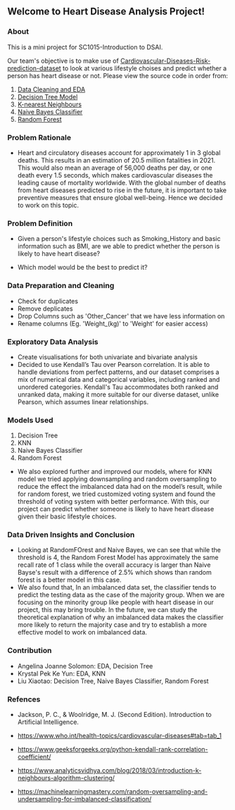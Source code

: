 ## Welcome to Heart Disease Analysis Project!
### About
This is a mini project for SC1015-Introduction to DSAI.

Our team's objective is to make use of [Cardiovascular-Diseases-Risk-prediction-dataset](https://www.kaggle.com/datasets/alphiree/cardiovascular-diseases-risk-prediction-dataset) to look at various lifestyle choises and predict whether a person has heart disease or not.
Please view the source code in order from:
1. [Data Cleaning and EDA](EDA.ipynb)
2. [Decision Tree Model](DecisionTree.ipynb)
3. [K-nearest Neighbours](KNN.ipynb)
4. [Naive Bayes Classifier](NaiveBayesClassifier.ipynb)
5. [Random Forest](RandomForest.ipynb)

### Problem Rationale
- Heart and circulatory diseases account for approximately 1 in 3 global deaths. This results in an estimation of 20.5 million fatalities in 2021. This would also mean an average of 56,000 deaths per day, or one death every 1.5 seconds, which makes cardiovascular diseases the leading cause of mortality worldwide. With the global number of deaths from heart diseases predicted to rise in the future, it is important to take preventive measures that ensure global well-being. Hence we decided to work on this topic.

### Problem Definition
- Given a person's lifestyle choices such as Smoking_History and basic information such as BMI, are we able to predict whether the person is likely to have heart disease?

- Which model would be the best to predict it?

### Data Preparation and Cleaning
- Check for duplicates
- Remove deplicates
- Drop Columns such as 'Other_Cancer' that we have less information on
- Rename columns (Eg. 'Weight_(kg)' to 'Weight' for easier access)

### Exploratory Data Analysis
- Create visualisations for both univariate and bivariate analysis
- Decided to use Kendall’s Tau over Pearson correlation. It is able to handle deviations from perfect patterns, and our dataset comprises a mix of numerical data and categorical variables, including ranked and unordered categories. Kendall's Tau accommodates both ranked and unranked data, making it more suitable for our diverse dataset, unlike Pearson, which assumes linear relationships.

### Models Used
1. Decision Tree 
2. KNN
3. Naive Bayes Classifier
4. Random Forest
-   We also explored further and improved our models, where for KNN model we tried applying downsampling and random oversampling to reduce the effect the imbalanced data had on the model’s result, while for random forest, we tried customized voting system and found the threshold of voting system with better performance.
With this, our project can predict whether someone is likely to have heart disease given their basic lifestyle choices. 


### Data Driven Insights and Conclusion
- Looking at RandomFOrest and Naive Bayes, we can see that while the threshold is 4, the Random Forest Model has approximately the same recall rate of 1 class while the overall accuracy is larger than Naive Bayse's result with a difference of 2.5% which shows than random forest is a better model in this case.
- We also found that, In an imbalanced data set, the classifier tends to predict the testing data as the case of the majority group. When we are focusing on the minority group like people with heart disease in our project, this may bring trouble. In the future, we can study the theoretical explanation of why an imbalanced data makes the classifier more likely to return the majority case and try to establish a more effective model to work on imbalanced data. 

### Contribution
- Angelina Joanne Solomon: EDA, Decision Tree
- Krystal Pek Ke Yun: EDA, KNN
- Liu Xiaotao: Decision Tree, Naive Bayes Classifier, Random Forest

### Refences
- Jackson, P. C., & Woolridge, M. J. (Second Edition). Introduction to Artificial Intelligence.
-  https://www.who.int/health-topics/cardiovascular-diseases#tab=tab_1
- https://www.geeksforgeeks.org/python-kendall-rank-correlation-coefficient/

- https://www.analyticsvidhya.com/blog/2018/03/introduction-k-neighbours-algorithm-clustering/

- https://machinelearningmastery.com/random-oversampling-and-undersampling-for-imbalanced-classification/